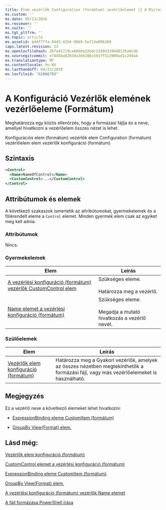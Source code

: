 ```yaml
---
title: Elem vezérlők Configuration (formátum) vezérlőelemet |} A Microsoft Docs
ms.custom: ''
ms.date: 09/13/2016
ms.reviewer: ''
ms.suite: ''
ms.tgt_pltfrm: ''
ms.topic: article
ms.assetid: bddf7ffa-04d3-4354-90b9-5e714e096260
caps.latest.revision: 13
ms.openlocfilehash: 26fe417c9ca60dda22bdc23d9d339d40135a0c9b
ms.sourcegitcommit: e7445ba8203da304286c591ff513900ad1c244a4
ms.translationtype: MT
ms.contentlocale: hu-HU
ms.lasthandoff: 04/23/2019
ms.locfileid: "62066793"
---
```

# <a name="control-element-for-controls-for-configuration-format"></a>A Konfiguráció Vezérlők elemének vezérlőeleme (Formátum)

Meghatározza egy közös ellenőrzés, hogy a formázási fájlja és a neve, amellyel hivatkozni a vezérlőelem összes nézet is lehet.

Konfigurációs elem (formátum) vezérlők elem Configuration (formátum) vezérlőelem elem vezérlők konfiguráció (formátum)

## <a name="syntax"></a>Szintaxis

```xml
<Control>
  <Name>NameOfControl</Name>
  <CustomControl>...</CustomControl>
</Control>
```

## <a name="attributes-and-elements"></a>Attribútumok és elemek

A következő szakaszok ismertetik az attribútumokat, gyermekelemek és a fölérendelt eleme a `Control` elemet. Minden gyermek elem csak az egyiket meg kell adnia.

### <a name="attributes"></a>Attribútumok

Nincs.

### <a name="child-elements"></a>Gyermekelemek

|Elem|Leírás|
|-------------|-----------------|
|[A vezérlési konfiguráció (formátum) vezérlők CustomControl elem](./customcontrol-element-for-control-for-controls-for-configuration-format.md)|Szükséges eleme.<br /><br /> Határozza meg a vezérlő.|
|[Name elemet a vezérlési konfiguráció (formátum)](./name-element-for-control-for-controls-for-configuration-format.md)|Szükséges eleme.<br /><br /> Megadja a mutató hivatkozás a vezérlő nevét.|

### <a name="parent-elements"></a>Szülőelemek

|Elem|Leírás|
|-------------|-----------------|
|[Vezérlők elem konfiguráció (formátum)](./controls-element-for-configuration-format.md)|Határozza meg a Gyakori vezérlők, amelyek az összes nézetben megtekinthetők a formázási fájl, vagy más vezérlőelemeket is használható.|

## <a name="remarks"></a>Megjegyzés

Ez a vezérlő neve a következő elemeket lehet hivatkozni:

- [ExpressionBinding eleme CustomItem (formátum)](./expressionbinding-element-for-customitem-for-controls-for-configuration-format.md)

- [GroupBy View(Format) elem.](./groupby-element-for-view-format.md)

## <a name="see-also"></a>Lásd még:

[Vezérlők elem konfiguráció (formátum)](./controls-element-for-configuration-format.md)

[CustomControl elemet a vezérlési konfiguráció (formátum)](./customcontrol-element-for-control-for-controls-for-configuration-format.md)

[ExpressionBinding eleme CustomItem (formátum)](./expressionbinding-element-for-customitem-for-controls-for-configuration-format.md)

[GroupBy View(Format) elem.](./groupby-element-for-view-format.md)

[A vezérlési konfiguráció (formátum) vezérlők Name elemet](./name-element-for-control-for-controls-for-configuration-format.md)

[A fájl formázása PowerShell írása](./writing-a-powershell-formatting-file.md)
